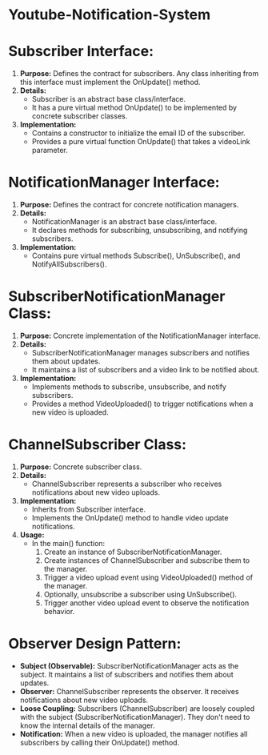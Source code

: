 # Youtube-Notification-System

<!DOCTYPE html>
<html lang="en">
<head>
<meta charset="UTF-8">
<meta name="viewport" content="width=device-width, initial-scale=1.0">
<title>Project README</title>
</head>
<body>

<h1>Subscriber Interface:</h1>

<ol>
    <li><strong>Purpose:</strong> Defines the contract for subscribers. Any class inheriting from this interface must implement the OnUpdate() method.</li>
    <li><strong>Details:</strong>
        <ul>
            <li>Subscriber is an abstract base class/interface.</li>
            <li>It has a pure virtual method OnUpdate() to be implemented by concrete subscriber classes.</li>
        </ul>
    </li>
    <li><strong>Implementation:</strong>
        <ul>
            <li>Contains a constructor to initialize the email ID of the subscriber.</li>
            <li>Provides a pure virtual function OnUpdate() that takes a videoLink parameter.</li>
        </ul>
    </li>
</ol>

<h1>NotificationManager Interface:</h1>

<ol>
    <li><strong>Purpose:</strong> Defines the contract for concrete notification managers.</li>
    <li><strong>Details:</strong>
        <ul>
            <li>NotificationManager is an abstract base class/interface.</li>
            <li>It declares methods for subscribing, unsubscribing, and notifying subscribers.</li>
        </ul>
    </li>
    <li><strong>Implementation:</strong>
        <ul>
            <li>Contains pure virtual methods Subscribe(), UnSubscribe(), and NotifyAllSubscribers().</li>
        </ul>
    </li>
</ol>

<h1>SubscriberNotificationManager Class:</h1>

<ol>
    <li><strong>Purpose:</strong> Concrete implementation of the NotificationManager interface.</li>
    <li><strong>Details:</strong>
        <ul>
            <li>SubscriberNotificationManager manages subscribers and notifies them about updates.</li>
            <li>It maintains a list of subscribers and a video link to be notified about.</li>
        </ul>
    </li>
    <li><strong>Implementation:</strong>
        <ul>
            <li>Implements methods to subscribe, unsubscribe, and notify subscribers.</li>
            <li>Provides a method VideoUploaded() to trigger notifications when a new video is uploaded.</li>
        </ul>
    </li>
</ol>

<h1>ChannelSubscriber Class:</h1>

<ol>
    <li><strong>Purpose:</strong> Concrete subscriber class.</li>
    <li><strong>Details:</strong>
        <ul>
            <li>ChannelSubscriber represents a subscriber who receives notifications about new video uploads.</li>
        </ul>
    </li>
    <li><strong>Implementation:</strong>
        <ul>
            <li>Inherits from Subscriber interface.</li>
            <li>Implements the OnUpdate() method to handle video update notifications.</li>
        </ul>
    </li>
    <li><strong>Usage:</strong>
        <ul>
            <li>In the main() function:
                <ol>
                    <li>Create an instance of SubscriberNotificationManager.</li>
                    <li>Create instances of ChannelSubscriber and subscribe them to the manager.</li>
                    <li>Trigger a video upload event using VideoUploaded() method of the manager.</li>
                    <li>Optionally, unsubscribe a subscriber using UnSubscribe().</li>
                    <li>Trigger another video upload event to observe the notification behavior.</li>
                </ol>
            </li>
        </ul>
    </li>
</ol>

<h1>Observer Design Pattern:</h1>

<ul>
    <li><strong>Subject (Observable):</strong> SubscriberNotificationManager acts as the subject. It maintains a list of subscribers and notifies them about updates.</li>
    <li><strong>Observer:</strong> ChannelSubscriber represents the observer. It receives notifications about new video uploads.</li>
    <li><strong>Loose Coupling:</strong> Subscribers (ChannelSubscriber) are loosely coupled with the subject (SubscriberNotificationManager). They don't need to know the internal details of the manager.</li>
    <li><strong>Notification:</strong> When a new video is uploaded, the manager notifies all subscribers by calling their OnUpdate() method.</li>
</ul>

</body>
</html>
